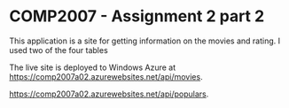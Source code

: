 <h1>COMP2007 - Assignment 2 part 2</h1>


<p>This application is a site for getting information on the movies and rating. I used two of the four tables </p>
<p>The live site is deployed to Windows Azure at <a href="https://comp2007a02.azurewebsites.net/api/movies">https://comp2007a02.azurewebsites.net/api/movies</a>.</p>
<p><a href="https://comp2007a02.azurewebsites.net/api/populars">https://comp2007a02.azurewebsites.net/api/populars</a>.</p>
